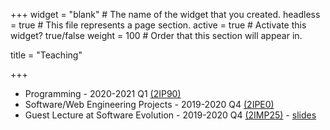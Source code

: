 +++
widget = "blank"  # The name of the widget that you created.
headless = true  # This file represents a page section.
active = true  # Activate this widget? true/false
weight = 100  # Order that this section will appear in.

title = "Teaching"

+++

- Programming - 2020-2021 Q1 [(2IP90)](https://osiris.tue.nl/osiris_student_tueprd/OnderwijsCatalogusSelect.do?selectie=cursus&collegejaar=2020&cursus=2IP90)
- Software/Web Engineering Projects - 2019-2020 Q4 [(2IPE0)](http://wwwis.win.tue.nl/2R690/2019-2020_Q4/index.html)
- Guest Lecture at Software Evolution - 2019-2020 Q4 [(2IMP25)](https://osiris.tue.nl/osiris_student_tueprd/OnderwijsCatalogusSelect.do?selectie=cursus&collegejaar=2019&cursus=2IMP25) - [slides](files/software-evolution.pdf)
